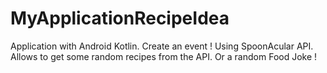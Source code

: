 # MyApplicationRecipeIdea

Application with Android Kotlin.
Create an event !
Using SpoonAcular API. 
Allows to get some random recipes from the API. 
Or a random Food Joke !

